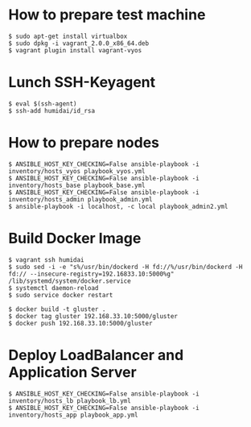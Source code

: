 # How to prepare test machine

```
$ sudo apt-get install virtualbox
$ sudo dpkg -i vagrant_2.0.0_x86_64.deb
$ vagrant plugin install vagrant-vyos
```

# Lunch SSH-Keyagent

```
$ eval $(ssh-agent)
$ ssh-add humidai/id_rsa
```

# How to prepare nodes

```
$ ANSIBLE_HOST_KEY_CHECKING=False ansible-playbook -i inventory/hosts_vyos playbook_vyos.yml
$ ANSIBLE_HOST_KEY_CHECKING=False ansible-playbook -i inventory/hosts_base playbook_base.yml
$ ANSIBLE_HOST_KEY_CHECKING=False ansible-playbook -i inventory/hosts_admin playbook_admin.yml
$ ansible-playbook -i localhost, -c local playbook_admin2.yml
```

# Build Docker Image
```
$ vagrant ssh humidai
$ sudo sed -i -e "s%/usr/bin/dockerd -H fd://%/usr/bin/dockerd -H fd:// --insecure-registry=192.16833.10:5000%g" /lib/systemd/system/docker.service
$ systemctl daemon-reload
$ sudo service docker restart

$ docker build -t gluster .
$ docker tag gluster 192.168.33.10:5000/gluster
$ docker push 192.168.33.10:5000/gluster
```

# Deploy LoadBalancer and Application Server

```
$ ANSIBLE_HOST_KEY_CHECKING=False ansible-playbook -i inventory/hosts_lb playbook_lb.yml
$ ANSIBLE_HOST_KEY_CHECKING=False ansible-playbook -i inventory/hosts_app playbook_app.yml
```